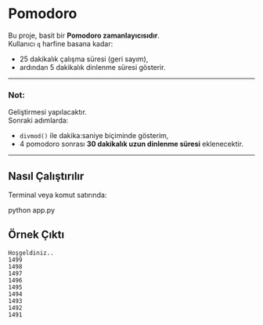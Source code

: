# Pomodoro 
Bu proje, basit bir **Pomodoro zamanlayıcısıdır**.  
Kullanıcı `q` harfine basana kadar:
- 25 dakikalık çalışma süresi (geri sayım),
- ardından 5 dakikalık dinlenme süresi gösterir.

---

### Not:
Geliştirmesi yapılacaktır.  
Sonraki adımlarda:
- `divmod()` ile dakika:saniye biçiminde gösterim,
- 4 pomodoro sonrası **30 dakikalık uzun dinlenme süresi** eklenecektir.

---

## Nasıl Çalıştırılır
Terminal veya komut satırında:

python app.py

## Örnek Çıktı
``` 
Hoşgeldiniz..
1499
1498
1497
1496
1495
1494
1493
1492
1491  

```



